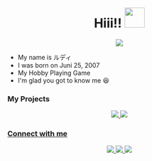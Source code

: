 <h1 align="center">Hiii!! <img src="https://github.com/Hotaro9015/gif/blob/main/hyouka-oreki.gif" width="45px" alt=""><br></h1>
<p align="center">
<img align="center" height="auto" src="https://github.com/Hotaro9015/gif/blob/main/oreki-houtarou-hyouka%20-%202022-03-03T120850.818.gif"/>

<p align="center">

- My name is ルディ
- I was born on Juni 25, 2007
- My Hobby Playing Game
- I'm glad you got to know me 😆

<p align="center">

### My Projects
<p align="center">
  <a href="https://discord.com/api/oauth2/authorize?client_id=937894810738630686&permissions=0&scope=bot%20applications.commands"><img src="https://img.shields.io/badge/Nezuko Music-E4405F?style=for-the-badge&logo=discord&logoColor=white"/> 
  <a href="https://discord.com/api/oauth2/authorize?client_id=907210044079214612&permissions=8&scope=bot%20applications.commands"><img src="https://img.shields.io/badge/Nezuko Lite-25D366?style=for-the-badge&logo=discord&logoColor=white" />

<p align="center">

### Connect with me 
<p align="center">
  <a href="https://discord.com/users/907169033764356097"><img src="https://img.shields.io/badge/Discord-E4405F?style=for-the-badge&logo=discord&logoColor=white"/> 
  <a href="https://wa.me/6285703155153"><img src="https://img.shields.io/badge/WhatsApp-25D366?style=for-the-badge&logo=whatsapp&logoColor=white" />
  <a href="https://open.spotify.com/user/31rz57wmdp4pn533xfjrik3p6pxu?si=vSqWBhygQNmybN99ROgAuw&utm_source=copy-link"><img src="https://img.shields.io/badge/Spotify-25D366?style=for-the-badge&logo=spotify&logoColor=white" />
<p align="center">